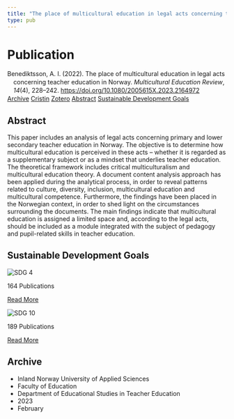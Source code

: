 ```yaml
---
title: "The place of multicultural education in legal acts concerning teacher education in Norway"
type: pub
---
```

<h1>Publication</h1>
<article id="csl-bib-container-E5ZB7LW3" class="csl-bib-container">
  <div class="csl-bib-body" style="line-height: 1.35; padding-left: 1em; text-indent:-1em;">
  <div class="csl-entry">Benediktsson, A. I. (2022). The place of multicultural education in legal acts concerning teacher education in Norway. <i>Multicultural Education Review</i>, <i>14</i>(4), 228&#x2013;242. <a href="https://doi.org/10.1080/2005615X.2023.2164972">https://doi.org/10.1080/2005615X.2023.2164972</a></div>
</div>
  <div class="csl-bib-buttons">
    <a href="#taxonomy-article-E5ZB7LW3" class="csl-bib-button">Archive</a>
    <a href="https://app.cristin.no/results/show.jsf?id=2129849" alt="Cristin URL" class="csl-bib-button">Cristin</a>
    <a href="http://zotero.org/groups/5022929/items/E5ZB7LW3" alt="Zotero URL" class="csl-bib-button">Zotero</a>
    <a href="#abstract-article-E5ZB7LW3" class="csl-bib-button">Abstract</a>
    <a href="#sdg-article-E5ZB7LW3" class="csl-bib-button">Sustainable Development Goals</a>
  </div>
  <div id="csl-bib-meta-container-E5ZB7LW3"></div>
</article>
<div id="csl-bib-meta-E5ZB7LW3" class="csl-bib-meta">
  <article id="abstract-article-E5ZB7LW3" class="abstract-article">
    <h1>Abstract</h1>
    This paper includes an analysis of legal acts concerning primary and lower secondary teacher education in Norway. The objective is to determine how multicultural education is perceived in these acts – whether it is regarded as a supplementary subject or as a mindset that underlies teacher education. The theoretical framework includes critical multiculturalism and multicultural education theory. A document content analysis approach has been applied during the analytical process, in order to reveal patterns related to culture, diversity, inclusion, multicultural education and multicultural competence. Furthermore, the findings have been placed in the Norwegian context, in order to shed light on the circumstances surrounding the documents. The main findings indicate that multicultural education is assigned a limited space and, according to the legal acts, should be included as a module integrated with the subject of pedagogy and pupil-related skills in teacher education.
  </article>
  <article id="sdg-article-E5ZB7LW3" class="sdg-article">
    <h1>Sustainable Development Goals</h1>
    <div class="sdg-container"><div id="sdg4" class="sdg">
<img src="{{< params subfolder >}}images/sdg/sdg04_en.png" class="image" alt="SDG 4">
<div class="sdg-overlay">
<p class="sdg-publication-count"><span>164</span> Publications</p>
<p><a href="https://sdgs.un.org/goals/goal4" class="sdg-read-more">Read More</a></p>
</div>
</div> <div id="sdg10" class="sdg">
<img src="{{< params subfolder >}}images/sdg/sdg10_en.png" class="image" alt="SDG 10">
<div class="sdg-overlay">
<p class="sdg-publication-count"><span>189</span> Publications</p>
<p><a href="https://sdgs.un.org/goals/goal10" class="sdg-read-more">Read More</a></p>
</div>
</div></div>
  </article>
  <article id="taxonomy-article-E5ZB7LW3" class="taxonomy-article">
    <h1>Archive</h1>
    <ul>
      <li>Inland Norway University of Applied Sciences</li>
      <li>Faculty of Education</li>
      <li>Department of Educational Studies in Teacher Education</li>
      <li>2023</li>
      <li>February</li>
    </ul>
  </article>
</div>
